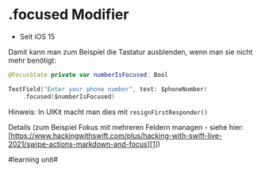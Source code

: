 # .focused Modifier

- Seit iOS 15

Damit kann man zum Beispiel die Tastatur ausblenden, wenn man sie nicht mehr benötigt:

```swift
@FocusState private var numberIsFocused: Bool

TextField("Enter your phone number", text: $phoneNumber)
	.focused($numberIsFocused)
```


Hinweis: In UIKit macht man dies mit `resignFirstResponder()`

Details (zum Beispiel Fokus mit mehreren Feldern managen - siehe hier: 
[https://www.hackingwithswift.com/plus/hacking-with-swift-live-2021/swipe-actions-markdown-and-focus][1])

[1]:	https://www.hackingwithswift.com/plus/hacking-with-swift-live-2021/swipe-actions-markdown-and-focus

#learning unit#